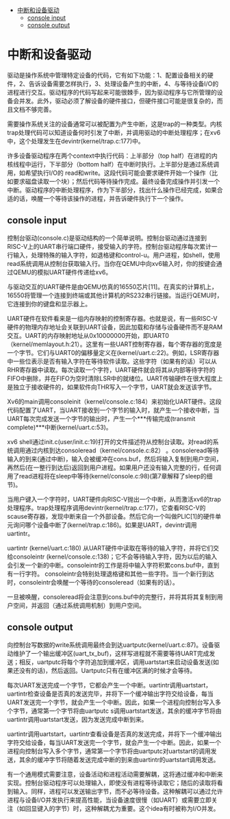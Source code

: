 -   [中断和设备驱动](#中断和设备驱动)
    -   [console input](#console-input)
    -   [console output](#console-output)

# 中断和设备驱动

驱动是操作系统中管理特定设备的代码，它有如下功能：1、配置设备相关的硬件，2、告诉设备需要怎样执行，3、处理设备产生的中断，4、与等待设备I/O的进程进行交互。驱动程序的代码写起来可能很棘手，因为驱动程序与它所管理的设备会并发。此外，驱动必须了解设备的硬件接口，但硬件接口可能是很复杂的，而且文档不够完善。

需要操作系统关注的设备通常可以被配置为产生中断，这是trap的一种类型。内核trap处理代码可以知道设备何时引发了中断，并调用驱动的中断处理程序；在xv6中，这个处理发生在devintr(kernel/trap.c:177)中。

许多设备驱动程序在两个context中执行代码：上半部分（top
half）在进程的内核线程中运行，下半部分（bottom
half）在中断时执行。上半部分是通过系统调用，如希望执行I/O的
read和write。这段代码可能会要求硬件开始一个操作（比如要求磁盘读取一个块）；然后代码等待操作完成。最终设备完成操作并引发一个中断。驱动程序的中断处理程序，作为下半部分，找出什么操作已经完成，如果合适的话，唤醒一个等待该操作的进程，并告诉硬件执行下一个操作。

## console input

​
控制台驱动(console.c)是驱动结构的一个简单说明。控制台驱动通过连接到RISC-V上的UART串行端口硬件，接受输入的字符。控制台驱动程序每次累计一行输入，处理特殊的输入字符，如退格键和control-u。用户进程，如shell，使用read系统调用从控制台获取输入行。当你在QEMU中向xv6输入时，你的按键会通过QEMU的模拟UART硬件传递给xv6。

与驱动交互的UART硬件是由QEMU仿真的16550芯片\[11\]。在真实的计算机上，16550将管理一个连接到终端或其他计算机的RS232串行链接。当运行QEMU时，它连接到你的键盘和显示器上。

UART硬件在软件看来是一组内存映射的控制寄存器。也就是说，有一些RISC-V硬件的物理内存地址会关联到UART设备，因此加载和存储与设备硬件而不是RAM交互。UART的内存映射地址从0x10000000开始，即UART0（kernel/memlayout.h:21）。这里有一些UART控制寄存器，每个寄存器的宽度是一个字节。它们与UART0的偏移量定义在(kernel/uart.c:22)。例如，LSR寄存器中一些位表示是否有输入字符在等待软件读取。这些字符（如果有的话）可以从RHR寄存器中读取。每次读取一个字符，UART硬件就会将其从内部等待字符的FIFO中删除，并在FIFO为空时清除LSR中的就绪位。UART传输硬件在很大程度上是独立于接收硬件的，如果软件向THR写入一个字节，UART就会发送该字节。

Xv6的main调用consoleinit（kernel/console.c:184）来初始化UART硬件。这段代码配置了UART，当UART接收到一个字节的输入时，就产生一个接收中断，当UART每次完成发送一个字节的输出时，产生一个\*\*\*传输完成(transmit
complete)\*\*\*中断(kernel/uart.c:53)。

xv6
shell通过init.c(user/init.c:19)打开的文件描述符从控制台读取。对read的系统调用通过内核到达consoleread（kernel/console.c:82）
。consoleread等待输入的到来(通过中断)，输入会被缓冲在cons.buf，然后将输入复制到用户空间，再然后(在一整行到达后)返回到用户进程。如果用户还没有输入完整的行，任何调用了read进程将在sleep中等待(kernel/console.c:98)(第7章解释了sleep的细节)。

当用户键入一个字符时，UART硬件向RISC-V抛出一个中断，从而激活xv6的trap处理程序。trap处理程序调用devintr(kernel/trap.c:177)，它查看RISC-V的scause寄存器，发现中断来自一个外部设备。然后它向一个叫做PLIC\[1\]的硬件单元询问哪个设备中断了(kernel/trap.c:186)。如果是UART，devintr调用uartintr。

uartintr (kernel/uart.c:180)
从UART硬件中读取在等待的输入字符，并将它们交给consoleintr
(kernel/console.c:138)；它不会等待输入字符，因为以后的输入会引发一个新的中断。consoleintr的工作是将中输入字符积累cons.buf中，直到有一行字符。
consoleintr会特别处理退格键和其他一些字符。当一个新行到达时，consoleintr会唤醒一个等待的consoleread（如果有的话）。

一旦被唤醒，consoleread将会注意到cons.buf中的完整行，并将其将其复制到用户空间，并返回（通过系统调用机制）到用户空间。

## console output

向控制台写数据的write系统调用最终会到达uartputc(kernel/uart.c:87)。设备驱动维护了一个输出缓冲区(uart_tx_buf)，这样写进程就不需要等待UART完成发送；相反，uartputc将每个字符追加到缓冲区，调用uartstart来启动设备发送(如果还没有的话)，然后返回。Uartputc只有在缓冲区满的时候才会等待。

每次UART发送完成一个字节，它都会产生一个中断。uartintr调用uartstart，uartintr检查设备是否真的发送完毕，并将下一个缓冲输出字符交给设备，每当UART发送完一个字节，就会产生一个中断。因此，如果一个进程向控制台写入多个字节，通常第一个字节将由uartputc
s调用uartstart发送，其余的缓冲字节将由uartintr调用uartstart发送，因为发送完成中断到来。

uartintr调用uartstart，uartintr查看设备是否真的发送完成，并将下一个缓冲输出字符交给设备，每当UART发送完一个字节，就会产生一个中断。因此，如果一个进程向控制台写入多个字节，通常第一个字节将由uartputc对uartstart的调用发送，其余的缓冲字节将随着发送完成中断的到来由uartintr的uartstart调用发送。

有一个通用模式需要注意，设备活动和进程活动需要解耦，这将通过缓冲和中断来实现。控制台驱动程序可以处理输入，即使没有进程等待读取它；随后的读取将看到输入。同样，进程可以发送输出字节，而不必等待设备。这种解耦可以通过允许进程与设备I/O并发执行来提高性能，当设备速度很慢（如UART）或需要立即关注（如回显键入的字节）时，这种解耦尤为重要。这个idea有时被称为I/O并发。
